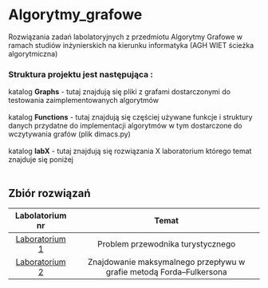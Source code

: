 # Algorytmy_grafowe
Rozwiązania zadań labolatoryjnych z przedmiotu Algorytmy Grafowe w ramach studiów inżynierskich na kierunku informatyka (AGH WIET ścieżka algorytmiczna)

### Struktura projektu jest następująca :
katalog <B>Graphs</B> - tutaj znajdują się pliki z grafami dostarczonymi do testowania zaimplementowanych algorytmów <br><br>
katalog <B>Functions</B> - tutaj znajdują się częściej używane funkcje i struktury danych przydatne do implementacji algorytmów w tym dostarczone do wczytywania grafów
(plik dimacs.py) <br><br>
katalog <B>labX</B> - tutaj znajdują się rozwiązania X laboratorium którego temat znajduje się poniżej <br><br>


## Zbiór rozwiązań
| Labolatorium nr| Temat |
|:-------------:|:-------------:|
| [Laboratorium 1](https://github.com/sumo-slonik/Algorytmy_grafowe/tree/main/lab1) | Problem przewodnika turystycznego
| [Laboratorium 2](https://github.com/sumo-slonik/Algorytmy_grafowe/tree/main/lab2) | Znajdowanie maksymalnego przepływu w grafie metodą Forda–Fulkersona
